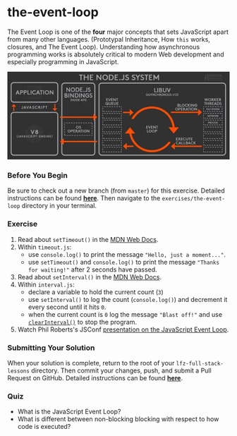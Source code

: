 # the-event-loop

The Event Loop is one of the **four** major concepts that sets JavaScript apart from many other languages. (Prototypal Inheritance, How `this` works, closures, and The Event Loop). Understanding how asynchronous programming works is absolutely critical to modern Web development and especially programming in JavaScript.

<p align="middle">
  <img src="images/node-architecture.jpg">
</p>

### Before You Begin

Be sure to check out a new branch (from `master`) for this exercise. Detailed instructions can be found [**here**](../../guides/before-each-exercise.md). Then navigate to the `exercises/the-event-loop` directory in your terminal.

### Exercise

1. Read about `setTimeout()` in the [MDN Web Docs](https://developer.mozilla.org/en-US/docs/Web/API/WindowOrWorkerGlobalScope/setTimeout).
1. Within `timeout.js`:
    - use `console.log()` to print the message `"Hello, just a moment..."`.
    - use `setTimeout()` and `console.log()` to print the message `"Thanks for waiting!"` after 2 seconds have passed.
1. Read about `setInterval()` in the [MDN Web Docs](https://developer.mozilla.org/en-US/docs/Web/API/WindowOrWorkerGlobalScope/setInterval).
1. Within `interval.js`:
    - declare a variable to hold the current count (`3`)
    - use `setInterval()` to log the count (`console.log()`) and decrement it every second until it hits `0`.
    - when the current count is `0` log the message `"Blast off!"` and use [`clearInterval()`](https://developer.mozilla.org/en-US/docs/Web/API/WindowOrWorkerGlobalScope/clearInterval) to stop the program.
1. Watch Phil Roberts's JSConf [presentation on the JavaScript Event Loop](https://www.youtube.com/watch?v=8aGhZQkoFbQ&t=659s).

### Submitting Your Solution

When your solution is complete, return to the root of your `lfz-full-stack-lessons` directory. Then commit your changes, push, and submit a Pull Request on GitHub. Detailed instructions can be found [**here**](../../guides/after-each-exercise.md).

### Quiz

- What is the JavaScript Event Loop?
- What is different between non-blocking blocking with respect to how code is executed?
